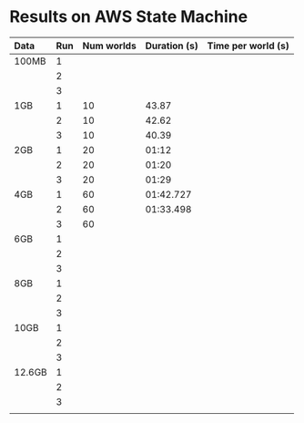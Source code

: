 # Results on AWS State Machine

| Data | Run | Num worlds | Duration (s) | Time per world (s) |
|:---|:---|:---|:---|:---|
| 100MB | 1 |  |  |
|  | 2 |  |  |
|  | 3 |  |  |
| 1GB | 1 | 10 | 43.87 |  |
|  | 2 | 10 | 42.62 |
|  | 3 | 10 | 40.39 |
| 2GB | 1 | 20 | 01:12 |
|  | 2 | 20 | 01:20 |
|  | 3 | 20 | 01:29 |
| 4GB | 1 | 60 | 01:42.727 |
|  | 2 | 60 | 01:33.498 |
|  | 3 | 60 |  |
| 6GB | 1 |  |  |
|  | 2 |  |  |
|  | 3 |  |  |
| 8GB | 1 |  |  |
|  | 2 |  |  |
|  | 3 |  |  |
| 10GB | 1 |  |  |
|  | 2 |  |  |
|  | 3 |  |  |
| 12.6GB | 1 |  |  |
|  | 2 |  |  |
|  | 3 |  |  |
|  |  |  |  |